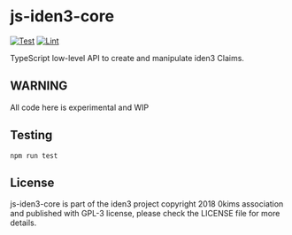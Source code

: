 # js-iden3-core

[![Test](https://github.com/iden3/js-iden3-core/actions/workflows/test.yaml/badge.svg)](https://github.com/iden3/js-iden3-core/actions/workflows/test.yaml)
[![Lint](https://github.com/iden3/js-iden3-core/actions/workflows/lint.yaml/badge.svg)](https://github.com/iden3/js-iden3-core/actions/workflows/lint.yaml)

TypeScript low-level API to create and manipulate iden3 Claims.

## WARNING

All code here is experimental and WIP

## Testing

`npm run test`

## License

js-iden3-core is part of the iden3 project copyright 2018 0kims association
and published with GPL-3 license, please check the LICENSE file for more details.
